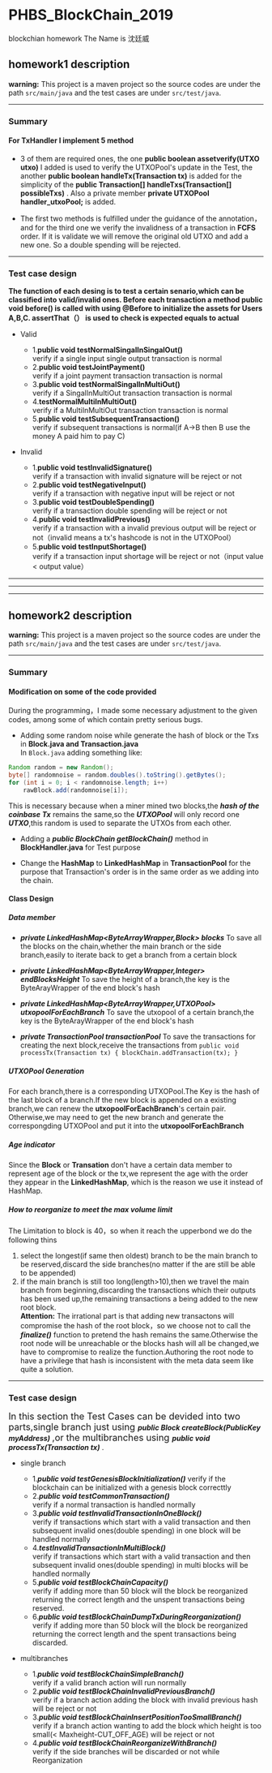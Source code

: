 # PHBS_BlockChain_2019
blockchian homework
The Name is 沈廷威


## homework1 description

**warning:** This project is a maven project so the source codes are under the path `src/main/java` and the test cases are under `src/test/java`.

---
### Summary
#### For TxHandler I implement 5 method
- 3 of them are required ones, the one **public boolean assetverify(UTXO utxo)** I added is used to verify the UTXOPool's update in the Test, the another **public boolean handleTx(Transaction tx)**  is added for the simplicity of the **public Transaction[] handleTxs(Transaction[] possibleTxs)** . Also a private member **private UTXOPool handler_utxoPool;** is added.


- The first two methods is fulfilled under the guidance of the annotation，and for the third one we verify the invalidness of a transaction in **FCFS** order. If it is validate we will remove the original old UTXO and add a new one. So a double spending will be rejected.

---
### Test case design

**The function of each desing is to test a certain senario,which can be classified into valid/invalid ones. Before each transaction a method **public void before()** is called with using @Before to initialize the assets for Users A,B,C.     assertThat（） is used to check is expected equals to actual**


+ Valid
    + 1.**public void testNormalSingalInSingalOut()**  
    verify if a single input single output transaction is normal
    + 2.**public void testJointPayment()**  
    verify if a joint payment transaction transaction is normal
    + 3.**public void testNormalSingalInMultiOut()**  
    verify if a SingalInMultiOut transaction transaction is normal
    + 4.**testNormalMultiInMultiOut()**  
    verify if a MultiInMultiOut transaction transaction is normal
    + 5.**public void testSubsequentTransaction()**  
    verify if subsequent transactions is normal(if A->B then B use the money A paid him to pay C)

+ Invalid
    + 1.**public void testInvalidSignature()**  
    verify if a transaction with invalid signature will be reject or not
    + 2.**public void testNegativeInput()**  
    verify if a transaction with negative input will be reject or not
    + 3.**public void testDoubleSpending()**  
    verify if a transaction double spending will be reject or not
    + 4.**public void testInvalidPrevious()**  
    verify if a transaction with a invalid previous output will be reject or not（invalid means a tx's hashcode is not in the UTXOPool）
    + 5.**public void testInputShortage()**  
    verify if a transaction input shortage will be reject or not（input value < output value）
    


---
---
--- 

## homework2 description

**warning:** This project is a maven project so the source codes are under the path `src/main/java` and the test cases are under `src/test/java`.

---


### Summary
#### Modification on some of the code provided
During the programming，I made some necessary adjustment to the given codes, among some of which contain pretty serious bugs.

- Adding some random noise while generate the hash of block or the Txs in **Block.java and Transaction.java**   
In `Block.java` adding something like:
```java {.line-numbers}
Random random = new Random();
byte[] randomnoise = random.doubles().toString().getBytes();
for (int i = 0; i < randomnoise.length; i++)
    rawBlock.add(randomnoise[i]);
```
This is necessary because when a miner mined two blocks,the ***hash of the coinbase Tx*** remains the same,so the ***UTXOPool*** will only record one ***UTXO***,this random is used to separate the UTXOs from each other.

- Adding a ***public BlockChain getBlockChain()*** method in **BlockHandler.java** for Test purpose

- Change the **HashMap** to **LinkedHashMap** in **TransactionPool** for the purpose that Transaction's order is in the same order as we adding into the chain.



#### Class Design
##### Data member
- ***private LinkedHashMap<ByteArrayWrapper,Block> blocks***
To save all the blocks on the chain,whether the main branch or the side branch,easily to iterate back to get a branch from a certain block

- ***private LinkedHashMap<ByteArrayWrapper,Integer> endBlocksHeight***
To save the height of a branch,the key is the ByteArayWrapper of the end block's hash

-  ***private LinkedHashMap<ByteArrayWrapper,UTXOPool> utxopoolForEachBranch***
To save the utxopool of a certain branch,the key is the ByteArayWrapper of the end block's hash


- ***private TransactionPool transactionPool***
To save the transactions for creating the next block,receive the transactions from `public void processTx(Transaction tx) {
        blockChain.addTransaction(tx);
    }`


##### UTXOPool Generation
For each branch,there is a corresponding UTXOPool.The Key is the hash of the last block of a branch.If the new block is appended on a existing branch,we can renew the **utxopoolForEachBranch**'s certain pair.
Otherwise,we may need to get the new branch and generate the correspongding UTXOPool and put it into the **utxopoolForEachBranch**

##### Age indicator
Since the **Block** or **Transation** don't have a certain data member to represent age of the block or the tx,we represent the age with the order they appear in the **LinkedHashMap**, which is the reason we use it instead of HashMap.

##### How to reorganize to meet the max volume limit
The Limitation to block is 40，so when it reach the upperbond we do the following thins
1. select the longest(if same then oldest) branch to be the main branch to be
reserved,discard the side branches(no matter if the are still be able to be appended)
2. if the main branch is still too long(length>10),then we travel the main branch from beginning,discarding the transactions which their outputs has been used up,the remaining transactions a being added to the new root block.  
**Attention:**
The irrational part is that adding new transactons will compromise the hash of the root block，so we choose not to call the ***finalize()*** function to pretend the hash remains the same.Otherwise the root node will be unreachable or the blocks hash will all be changed,we have to compromise to realize the function.Authoring the root node to have a privilege that hash is inconsistent with the meta data seem like quite a solution.
---
### Test case design

<font size="4" >In this section the Test Cases can be devided into two parts,single branch just using </font>***public Block createBlock(PublicKey myAddress)*** <font size="4">,or the multibranches using </font> ***public void processTx(Transaction tx)*** .


+ single branch
    + 1.***public void testGenesisBlockInitialization()***
    verify if the blockchain can be initialized with a genesis block correcttly
    + 2.***public void testCommonTransaction()***  
    verify if a normal transaction is handled normally
    + 3.***public void testInvalidTransactionInOneBlock()***  
    verify if transactions which start with a valid transaction and then subsequent invalid ones(double spending) in one block will be handled normally
    + 4.***testInvalidTransactionInMultiBlock()***  
    verify if transactions which start with a valid transaction and then subsequent invalid ones(double spending) in multi blocks will be handled normally
    + 5.***public void testBlockChainCapacity()***  
    verify if adding more than 50 block will the block be reorganized returning the correct length and the unspent transactions being reserved.
    + 6.***public void testBlockChainDumpTxDuringReorganization()***  
    verify if adding more than 50 block will the block be reorganized returning the correct length and the spent transactions being discarded.

+ multibranches
    + 1.***public void testBlockChainSimpleBranch()***  
    verify if a valid branch action will run normally
    + 2.***public void testBlockChainInvalidPreviousBranch()***  
    verify if a branch action adding the block with invalid previous hash will be reject or not
    + 3.***public void testBlockChainInsertPositionTooSmallBranch()***  
    verify if a branch action wanting to add the block which height is too small(< Maxheight-CUT_OFF_AGE) will be reject or not
    + 4.***public void testBlockChainReorganizeWithBranch()***  
    verify if the side branches will be discarded or not while Reorganization

    
    
